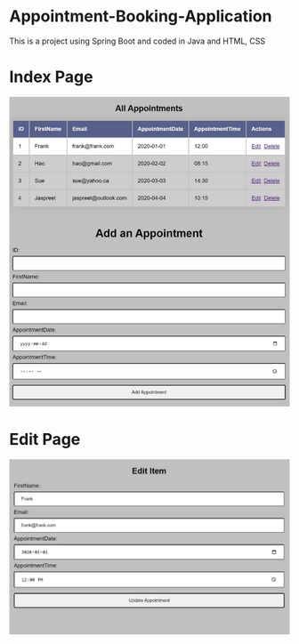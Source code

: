 # Appointment-Booking-Application

This is a project using Spring Boot and coded in Java and HTML, CSS

# Index Page

![](images/index.jpg)

# Edit Page

![](images/edit.jpg)
